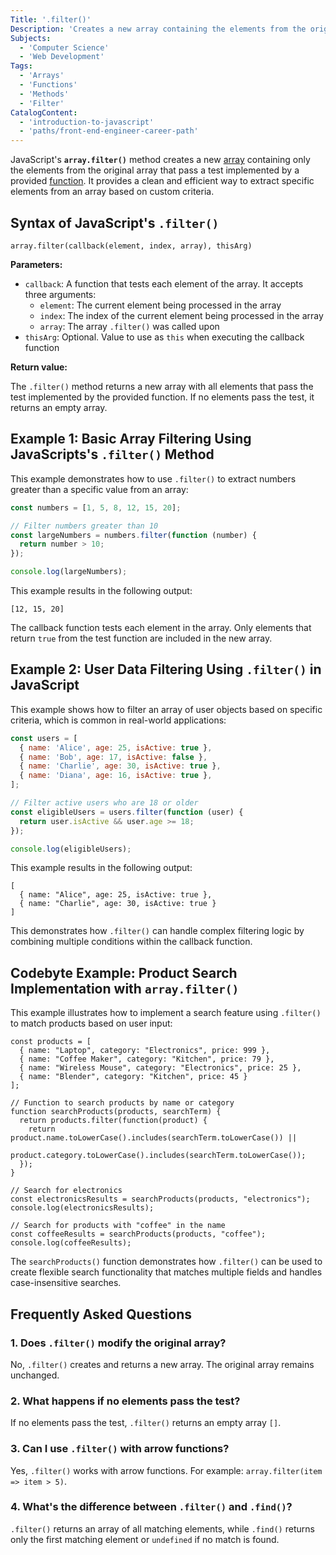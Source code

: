 ```yaml
---
Title: '.filter()'
Description: 'Creates a new array containing the elements from the original array that pass a test implemented by a provided function.'
Subjects:
  - 'Computer Science'
  - 'Web Development'
Tags:
  - 'Arrays'
  - 'Functions'
  - 'Methods'
  - 'Filter'
CatalogContent:
  - 'introduction-to-javascript'
  - 'paths/front-end-engineer-career-path'
---
```


JavaScript's **`array.filter()`** method creates a new [array](https://www.codecademy.com/resources/docs/javascript/arrays) containing only the elements from the original array that pass a test implemented by a provided [function](https://www.codecademy.com/resources/docs/javascript/functions). It provides a clean and efficient way to extract specific elements from an array based on custom criteria.

## Syntax of JavaScript's `.filter()` 

```pseudo
array.filter(callback(element, index, array), thisArg)
```

**Parameters:**

- `callback`: A function that tests each element of the array. It accepts three arguments:
  - `element`: The current element being processed in the array
  - `index`: The index of the current element being processed in the array
  - `array`: The array `.filter()` was called upon
- `thisArg`: Optional. Value to use as `this` when executing the callback function

**Return value:**

The `.filter()` method returns a new array with all elements that pass the test implemented by the provided function. If no elements pass the test, it returns an empty array.

## Example 1: Basic Array Filtering Using JavaScripts's `.filter()` Method

This example demonstrates how to use `.filter()` to extract numbers greater than a specific value from an array:

```js
const numbers = [1, 5, 8, 12, 15, 20];

// Filter numbers greater than 10
const largeNumbers = numbers.filter(function (number) {
  return number > 10;
});

console.log(largeNumbers);
```

This example results in the following output:

```shell
[12, 15, 20]
```

The callback function tests each element in the array. Only elements that return `true` from the test function are included in the new array.

## Example 2: User Data Filtering Using `.filter()` in JavaScript

This example shows how to filter an array of user objects based on specific criteria, which is common in real-world applications:

```js
const users = [
  { name: 'Alice', age: 25, isActive: true },
  { name: 'Bob', age: 17, isActive: false },
  { name: 'Charlie', age: 30, isActive: true },
  { name: 'Diana', age: 16, isActive: true },
];

// Filter active users who are 18 or older
const eligibleUsers = users.filter(function (user) {
  return user.isActive && user.age >= 18;
});

console.log(eligibleUsers);
```

This example results in the following output:

```shell
[
  { name: "Alice", age: 25, isActive: true },
  { name: "Charlie", age: 30, isActive: true }
]
```

This demonstrates how `.filter()` can handle complex filtering logic by combining multiple conditions within the callback function.

## Codebyte Example: Product Search Implementation with `array.filter()`

This example illustrates how to implement a search feature using `.filter()` to match products based on user input:

```codebyte/javascript
const products = [
  { name: "Laptop", category: "Electronics", price: 999 },
  { name: "Coffee Maker", category: "Kitchen", price: 79 },
  { name: "Wireless Mouse", category: "Electronics", price: 25 },
  { name: "Blender", category: "Kitchen", price: 45 }
];

// Function to search products by name or category
function searchProducts(products, searchTerm) {
  return products.filter(function(product) {
    return product.name.toLowerCase().includes(searchTerm.toLowerCase()) ||
           product.category.toLowerCase().includes(searchTerm.toLowerCase());
  });
}

// Search for electronics
const electronicsResults = searchProducts(products, "electronics");
console.log(electronicsResults);

// Search for products with "coffee" in the name
const coffeeResults = searchProducts(products, "coffee");
console.log(coffeeResults);
```

The `searchProducts()` function demonstrates how `.filter()` can be used to create flexible search functionality that matches multiple fields and handles case-insensitive searches.

## Frequently Asked Questions

### 1. Does `.filter()` modify the original array?

No, `.filter()` creates and returns a new array. The original array remains unchanged.

### 2. What happens if no elements pass the test?

If no elements pass the test, `.filter()` returns an empty array `[]`.

### 3. Can I use `.filter()` with arrow functions?

Yes, `.filter()` works with arrow functions. For example: `array.filter(item => item > 5)`.

### 4. What's the difference between `.filter()` and `.find()`?

`.filter()` returns an array of all matching elements, while `.find()` returns only the first matching element or `undefined` if no match is found.
